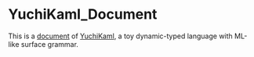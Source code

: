 # YuchiKaml_Document

This is a [document](document.pdf) of [YuchiKaml](https://github.com/yuchiki/YuchiKaml), a toy dynamic-typed language with ML-like surface grammar.

